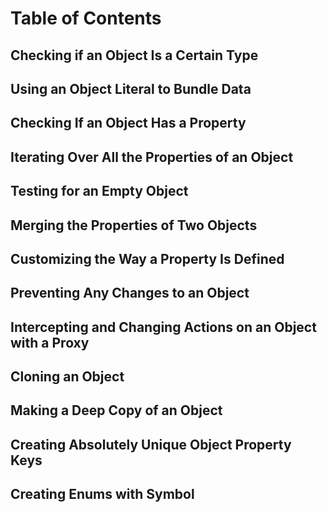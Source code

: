 # Table of Contents

## Checking if an Object Is a Certain Type

## Using an Object Literal to Bundle Data

## Checking If an Object Has a Property

## Iterating Over All the Properties of an Object

## Testing for an Empty Object

## Merging the Properties of Two Objects

## Customizing the Way a Property Is Defined

## Preventing Any Changes to an Object

## Intercepting and Changing Actions on an Object with a Proxy

## Cloning an Object

## Making a Deep Copy of an Object

## Creating Absolutely Unique Object Property Keys

## Creating Enums with Symbol

